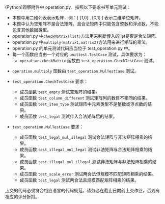 (Python)观察附件中 operation.py，按照以下要求书写单元测试：

*   本题中用二维列表表示矩阵，例：[ [1,0] , [0,1] ] 表示二维单位矩阵。
*   本题中认为空矩阵不是合法矩阵，且合法矩阵中只能包含整数和浮点数，不能包含其他数据类型。
*   operation.py 中<code>checkMatrix(list)</code>方法用来判断传入的list是否是合法矩阵。
* operation.py 中<code>multiply(matrix1,matrix2)</code>方法用来进行矩阵的乘法。
*   operation.py 的单元测试代码应当位于 test_operation.py 中。
*   每一个函数应当由一个对应的 <code>unittest.TestCase</code> 测试，具体要求为：
    -   <code>operation.checkMatrix</code> 函数由 <code>test_operation.CheckTestCase</code> 测试。
 -   <code>operation.multiply</code> 函数由 <code>test_operation.MulTestCase</code> 测试。
*   <code>test_operation.CheckTestCase</code> 要求：
    -   成员函数 <code>test_empty</code> 测试空矩阵的结果。
    -   成员函数 <code>test_column_different</code> 测试矩阵列的数目不相同的结果。
    -   成员函数 <code>test_item_type</code> 测试矩阵中元素类型不是整数或浮点数的结果。
    -   成员函数 <code>test_legal</code> 测试传入合法矩阵后的结果。

*   <code>test_operation.MulTestCase</code> 要求：
    -   成员函数 <code>test_legal_mul_illegal</code> 测试合法矩阵与非法矩阵相乘的结果。
    -   成员函数 <code>test_illegal_mul_legal</code> 测试非法矩阵与合法矩阵相乘的结果。
    -   成员函数 <code>test_illegal_mul_illegal</code> 测试非法矩阵与非法矩阵相乘的结果。
    -   成员函数 <code>test_scale_error</code> 测试两合法但规模不匹配矩阵相乘的结果。
    -   成员函数 <code>test_legal</code> 测试两合法且规模匹配矩阵相乘的结果。

上交的代码必须符合相应语言的代码规范。请务必在截止日期前上交作业，否则有相应的评分折扣。